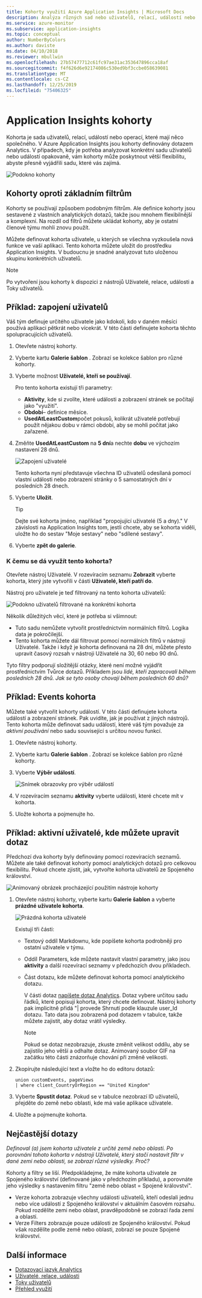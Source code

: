 ```yaml
---
title: Kohorty využití Azure Application Insights | Microsoft Docs
description: Analýza různých sad nebo uživatelů, relací, událostí nebo operací, které mají něco společného
ms.service: azure-monitor
ms.subservice: application-insights
ms.topic: conceptual
author: NumberByColors
ms.author: daviste
ms.date: 04/10/2018
ms.reviewer: mbullwin
ms.openlocfilehash: 27b57477712c61fc97ae31ac353647896cca18af
ms.sourcegitcommit: f4f626d6e92174086c530ed9bf3ccbe058639081
ms.translationtype: MT
ms.contentlocale: cs-CZ
ms.lasthandoff: 12/25/2019
ms.locfileid: "75406325"
---
```

# <a name="application-insights-cohorts"></a>Application Insights kohorty

Kohorta je sada uživatelů, relací, událostí nebo operací, které mají něco společného. V Azure Application Insights jsou kohorty definovány dotazem Analytics. V případech, kdy je potřeba analyzovat konkrétní sadu uživatelů nebo událostí opakovaně, vám kohorty může poskytnout větší flexibilitu, abyste přesně vyjádřili sadu, které vás zajímá.

![Podokno kohorty](./media/usage-cohorts/001.png)

## <a name="cohorts-versus-basic-filters"></a>Kohorty oproti základním filtrům

Kohorty se používají způsobem podobným filtrům. Ale definice kohorty jsou sestavené z vlastních analytických dotazů, takže jsou mnohem flexibilnější a komplexní. Na rozdíl od filtrů můžete ukládat kohorty, aby je ostatní členové týmu mohli znovu použít.

Můžete definovat kohorta uživatele, u kterých se všechna vyzkoušela nová funkce ve vaší aplikaci. Tento kohorta můžete uložit do prostředku Application Insights. V budoucnu je snadné analyzovat tuto uloženou skupinu konkrétních uživatelů.

> [!NOTE]
> Po vytvoření jsou kohorty k dispozici z nástrojů Uživatelé, relace, události a Toky uživatelů.

## <a name="example-engaged-users"></a>Příklad: zapojení uživatelů

Váš tým definuje určitého uživatele jako kdokoli, kdo v daném měsíci používá aplikaci pětkrát nebo vícekrát. V této části definujete kohorta těchto spolupracujících uživatelů.

1. Otevřete nástroj kohorty.

2. Vyberte kartu **Galerie šablon** . Zobrazí se kolekce šablon pro různé kohorty.

3. Vyberte možnost **Uživatelé, kteří se používají**.

    Pro tento kohorta existují tři parametry:
    * **Aktivity**, kde si zvolíte, které události a zobrazení stránek se počítají jako "využití".
    * **Období**– definice měsíce.
    * **UsedAtLeastCustom**počet pokusů, kolikrát uživatelé potřebují použít nějakou dobu v rámci období, aby se mohli počítat jako zařazené.

4. Změňte **UsedAtLeastCustom** na **5 dní**a nechte **dobu** ve výchozím nastavení 28 dnů.

    ![Zapojení uživatelé](./media/usage-cohorts/003.png)

    Tento kohorta nyní představuje všechna ID uživatelů odesílaná pomocí vlastní události nebo zobrazení stránky o 5 samostatných dní v posledních 28 dnech.

5. Vyberte **Uložit**.

   > [!TIP]
   > Dejte své kohorta jméno, například "propojující uživatelé (5 a dny)." V závislosti na Application Insights tom, jestli chcete, aby se kohorta viděli, uložte ho do sestav "Moje sestavy" nebo "sdílené sestavy".

6. Vyberte **zpět do galerie**.

### <a name="what-can-you-do-by-using-this-cohort"></a>K čemu se dá využít tento kohorta?

Otevřete nástroj Uživatelé. V rozevíracím seznamu **Zobrazit** vyberte kohorta, který jste vytvořili v části **Uživatelé, kteří patří do**.

Nástroj pro uživatele je teď filtrovaný na tento kohorta uživatelů:

![Podokno uživatelů filtrované na konkrétní kohorta](./media/usage-cohorts/004.png)

Několik důležitých věcí, které je potřeba si všimnout:

* Tuto sadu nemůžete vytvořit prostřednictvím normálních filtrů. Logika data je pokročilejší.
* Tento kohorta můžete dál filtrovat pomocí normálních filtrů v nástroji Uživatelé. Takže i když je kohorta definovaná na 28 dní, můžete přesto upravit časový rozsah v nástroji Uživatelé na 30, 60 nebo 90 dnů.

Tyto filtry podporují složitější otázky, které není možné vyjádřit prostřednictvím Tvůrce dotazů. Příkladem jsou _lidé, kteří zapracovali během posledních 28 dnů. Jak se tyto osoby chovají během posledních 60 dnů?_

## <a name="example-events-cohort"></a>Příklad: Events kohorta

Můžete také vytvořit kohorty událostí. V této části definujete kohorta událostí a zobrazení stránek. Pak uvidíte, jak je používat z jiných nástrojů. Tento kohorta může definovat sadu událostí, které váš tým považuje za _aktivní používání_ nebo sadu související s určitou novou funkcí.

1. Otevřete nástroj kohorty.

2. Vyberte kartu **Galerie šablon** . Zobrazí se kolekce šablon pro různé kohorty.

3. Vyberte **Výběr událostí**.

    ![Snímek obrazovky pro výběr událostí](./media/usage-cohorts/006.png)

4. V rozevíracím seznamu **aktivity** vyberte události, které chcete mít v kohorta.

5. Uložte kohorta a pojmenujte ho.

## <a name="example-active-users-where-you-modify-a-query"></a>Příklad: aktivní uživatelé, kde můžete upravit dotaz

Předchozí dva kohorty byly definovány pomocí rozevíracích seznamů. Můžete ale také definovat kohorty pomocí analytických dotazů pro celkovou flexibilitu. Pokud chcete zjistit, jak, vytvořte kohorta uživatelů ze Spojeného království.

![Animovaný obrázek procházející použitím nástroje kohorty](./media/usage-cohorts/cohorts0001.gif)

1. Otevřete nástroj kohorty, vyberte kartu **Galerie šablon** a vyberte **prázdné uživatele kohorta**.

    ![Prázdná kohorta uživatelé](./media/usage-cohorts/001.png)

    Existují tři části:
   * Textový oddíl Markdownu, kde popíšete kohorta podrobněji pro ostatní uživatele v týmu.

   * Oddíl Parameters, kde můžete nastavit vlastní parametry, jako jsou **aktivity** a další rozevírací seznamy v předchozích dvou příkladech.

   * Část dotazu, kde můžete definovat kohorta pomocí analytického dotazu.

     V části dotaz [napíšete dotaz Analytics](/azure/kusto/query). Dotaz vybere určitou sadu řádků, které popisují kohorta, který chcete definovat. Nástroj kohorty pak implicitně přidá "| provede Shrnutí podle klauzule user_Id dotazu. Tato data jsou zobrazená pod dotazem v tabulce, takže můžete zajistit, aby dotaz vrátil výsledky.

     > [!NOTE]
     > Pokud se dotaz nezobrazuje, zkuste změnit velikost oddílu, aby se zajistilo jeho větší a odhalte dotaz. Animovaný soubor GIF na začátku této části znázorňuje chování při změně velikosti.

2. Zkopírujte následující text a vložte ho do editoru dotazů:

    ```KQL
    union customEvents, pageViews
    | where client_CountryOrRegion == "United Kingdom"
    ```

3. Vyberte **Spustit dotaz**. Pokud se v tabulce nezobrazí ID uživatelů, přejděte do země nebo oblasti, kde má vaše aplikace uživatele.

4. Uložte a pojmenujte kohorta.

## <a name="frequently-asked-questions"></a>Nejčastější dotazy

_Definoval (a) jsem kohorta uživatele z určité země nebo oblasti. Po porovnání tohoto kohorta v nástroji Uživatelé, který stačí nastavit filtr v dané zemi nebo oblasti, se zobrazí různé výsledky. Proč?_

Kohorty a filtry se liší. Předpokládejme, že máte kohorta uživatele ze Spojeného království (definované jako v předchozím příkladu), a porovnáte jeho výsledky s nastavením filtru "země nebo oblast = Spojené království".

* Verze kohorta zobrazuje všechny události uživatelů, kteří odeslali jednu nebo více událostí z Spojeného království v aktuálním časovém rozsahu. Pokud rozdělíte zemi nebo oblast, pravděpodobně se zobrazí řada zemí a oblastí.
* Verze Filters zobrazuje pouze události ze Spojeného království. Pokud však rozdělíte podle země nebo oblasti, zobrazí se pouze Spojené království.

## <a name="learn-more"></a>Další informace

* [Dotazovací jazyk Analytics](https://go.microsoft.com/fwlink/?linkid=856587)
* [Uživatelé, relace, události](usage-segmentation.md)
* [Toky uživatelů](usage-flows.md)
* [Přehled využití](usage-overview.md)
